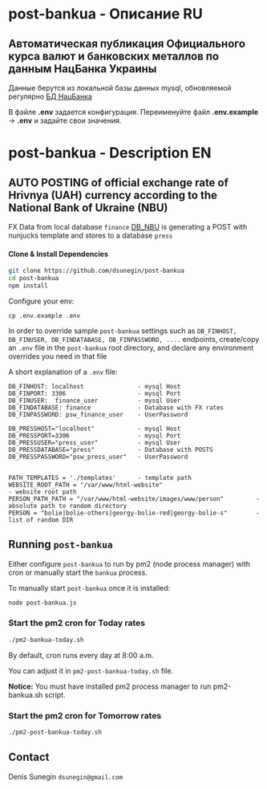 # post-bankua - Описание RU

## Автоматическая публикация Официального курса валют и банковских металлов по данным НацБанка Украины  

Данные берутся из локальной базы данных mysql, обновляемой регулярно  [БД НацБанка](https://github.com/dsunegin/bankua) 

В файле **.env** задается конфигурация. Переименуйте файл **.env.example** -> **.env**  и задайте свои значения.
 
# post-bankua - Description EN

## AUTO POSTING of official exchange rate of Hrivnya (UAH) currency according to the National Bank of Ukraine (NBU)

FX Data from local database `finance` [DB_NBU](https://github.com/dsunegin/bankua) is generating a POST with nunjucks template and stores to a database `press`  

#### Clone & Install Dependencies
```bash
git clone https://github.com/dsunegin/post-bankua
cd post-bankua
npm install
```

Configure your env:
```
cp .env.example .env

```

In order to override sample `post-bankua` settings such as `DB_FINHOST, DB_FINUSER, DB_FINDATABASE, DB_FINPASSWORD, ....`  endpoints, create/copy an `.env` file in the `post-bankua` root directory, and declare any environment overrides you need in that file

A short explanation of a `.env` file:

```
DB_FINHOST: localhost               - mysql Host
DB_FINPORT: 3306                    - mysql Port
DB_FINUSER:  finance_user           - mysql User 
DB_FINDATABASE: finance             - Database with FX rates
DB_FINPASSWORD: psw_finance_user    - UserPassword 

DB_PRESSHOST="localhost"            - mysql Host
DB_PRESSPORT=3306                   - mysql Port
DB_PRESSUSER="press_user"           - mysql User
DB_PRESSDATABASE="press"            - Database with POSTS
DB_PRESSPASSWORD="psw_press_user"   - UserPassword 


PATH_TEMPLATES = './templates'      - template path
WEBSITE_ROOT_PATH = "/var/www/html-website"                                 - website root path
PERSON_PATH_PATH = "/var/www/html-website/images/www/person"         - absolute path to random directory
PERSON = "bolie|bolie-others|georgy-bolie-red|georgy-bolie-s"        - list of random DIR 

```

## Running `post-bankua`

Either configure `post-bankua` to run by pm2 (node process manager)  with cron or manually start the `bankua` process.

To manually start `post-bankua` once it is installed:

```bash
node post-bankua.js 
```

### Start the pm2 cron for Today rates

```bash
./pm2-bankua-today.sh
```
By default, cron runs every day at 8:00 a.m. 

You can adjust it in  `pm2-post-bankua-today.sh` file.
 
**Notice:** You must have installed pm2 process manager to run pm2-bankua.sh script.

### Start the pm2 cron for Tomorrow rates

```bash
./pm2-post-bankua-today.sh
```
 

## Contact
Denis Sunegin `dsunegin@gmail.com`
